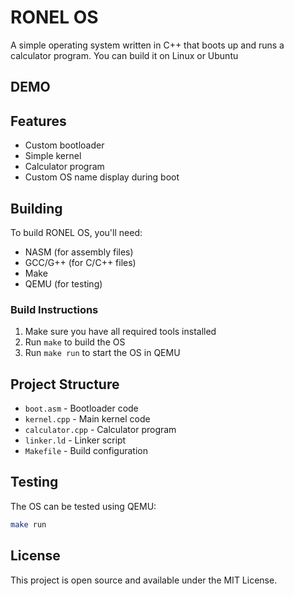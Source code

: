 # RONEL OS

A simple operating system written in C++ that boots up and runs a calculator program.
You can build it on Linux or Ubuntu
## DEMO

## Features
- Custom bootloader
- Simple kernel
- Calculator program
- Custom OS name display during boot

## Building
To build RONEL OS, you'll need:
- NASM (for assembly files)
- GCC/G++ (for C/C++ files)
- Make
- QEMU (for testing)

### Build Instructions
1. Make sure you have all required tools installed
2. Run `make` to build the OS
3. Run `make run` to start the OS in QEMU

## Project Structure
- `boot.asm` - Bootloader code
- `kernel.cpp` - Main kernel code
- `calculator.cpp` - Calculator program
- `linker.ld` - Linker script
- `Makefile` - Build configuration

## Testing
The OS can be tested using QEMU:
```bash
make run
```

## License
This project is open source and available under the MIT License. 
